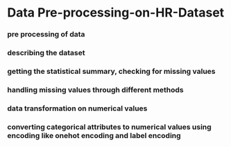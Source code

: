 # Data Pre-processing-on-HR-Dataset
### pre processing of data
### describing the dataset
### getting the statistical summary, checking for missing values
### handling missing values through different methods
### data transformation on numerical values
### converting categorical attributes to numerical values using encoding like onehot encoding and label encoding
